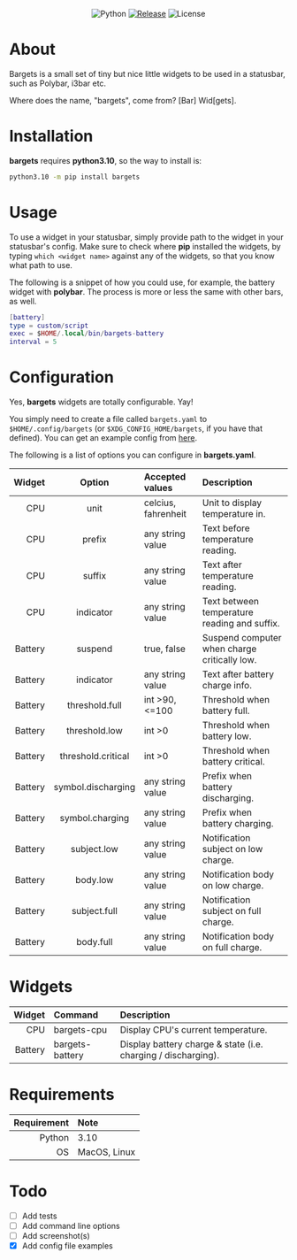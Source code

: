 <div align="center">

![Python](https://img.shields.io/badge/Python-3.10-informational?style=for-the-badge)
[![Release](https://img.shields.io/badge/Release-0.1.0rc2-blueviolet?style=for-the-badge)](https://github.com/nikkelarsson/bargets/releases/tag/v0.1.0rc2)
![License](https://img.shields.io/badge/License-MIT-yellow?style=for-the-badge)

</div>

# About
Bargets is a small set of tiny but nice little widgets to be used in a statusbar, such
as Polybar, i3bar etc.

Where does the name, "bargets", come from? [Bar] Wid[gets].

# Installation
**bargets** requires **python3.10**, so the way to install is:

``` bash
python3.10 -m pip install bargets
```

# Usage
To use a widget in your statusbar, simply provide path to the widget in your
statusbar's config. Make sure to check where **pip** installed the widgets, by
typing `which <widget name>` against any of the widgets, so that you know what
path to use.

The following is a snippet of how you could use, for example, the battery widget
with **polybar**. The process is more or less the same with other bars, as well.

``` lua
[battery]
type = custom/script
exec = $HOME/.local/bin/bargets-battery
interval = 5
```

# Configuration
Yes, **bargets** widgets are totally configurable. Yay!

You simply need to create a file called `bargets.yaml` to `$HOME/.config/bargets` (or
`$XDG_CONFIG_HOME/bargets`, if you have that defined). You can get an example
config from [here](https://github.com/nikkelarsson/bargets/blob/main/examples/bargets.yaml).

The following is a list of options you can configure in **bargets.yaml**.

| Widget       | Option              | Accepted values     | Description                                  |
| -----------: | :-----------------: | :------------------ | :------------------------------------------- |
| CPU          | unit                | celcius, fahrenheit | Unit to display temperature in.              |
| CPU          | prefix              | any string value    | Text before temperature reading.             |
| CPU          | suffix              | any string value    | Text after temperature reading.              |
| CPU          | indicator           | any string value    | Text between temperature reading and suffix. |
| Battery      | suspend             | true, false         | Suspend computer when charge critically low. |
| Battery      | indicator           | any string value    | Text after battery charge info.              |
| Battery      | threshold.full      | int >90, <=100      | Threshold when battery full.                 |
| Battery      | threshold.low       | int >0              | Threshold when battery low.                  |
| Battery      | threshold.critical  | int >0              | Threshold when battery critical.             |
| Battery      | symbol.discharging  | any string value    | Prefix when battery discharging.             |
| Battery      | symbol.charging     | any string value    | Prefix when battery charging.                |
| Battery      | subject.low         | any string value    | Notification subject on low charge.          |
| Battery      | body.low            | any string value    | Notification body on low charge.             |
| Battery      | subject.full        | any string value    | Notification subject on full charge.         |
| Battery      | body.full           | any string value    | Notification body on full charge.            |

# Widgets
| Widget       | Command          | Description                                                   |
| -----------: | :--------------- | :------------------------------------------------------------ |
| CPU          | bargets-cpu      | Display CPU's current temperature.                            |
| Battery      | bargets-battery  | Display battery charge & state (i.e. charging / discharging). |

# Requirements
| Requirement  | Note          |
| -----------: | :------------ |
| Python       | 3.10          |
| OS           | MacOS, Linux  |

# Todo
- [ ] Add tests
- [ ] Add command line options
- [ ] Add screenshot(s)
- [x] Add config file examples
